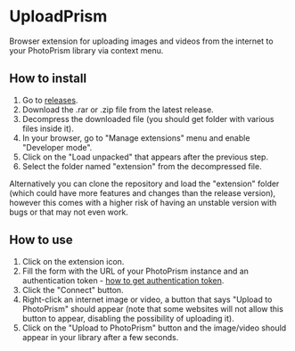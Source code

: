 # UploadPrism
Browser extension for uploading images and videos from the internet to your PhotoPrism library via context menu.

## How to install
1. Go to [releases](https://github.com/Ehsu256/UploadPrism/releases).
2. Download the .rar or .zip file from the latest release.
3. Decompress the downloaded file (you should get folder with various files inside it).
4. In your browser, go to "Manage extensions" menu and enable "Developer mode".
5. Click on the "Load unpacked" that appears after the previous step.
6. Select the folder named "extension" from the decompressed file.

Alternatively you can clone the repository and load the "extension" folder (which could have more features and changes than the release version), however this comes with a higher risk of having an unstable version with bugs or that may not even work.

## How to use
1. Click on the extension icon.
2. Fill the form with the URL of your PhotoPrism instance and an authentication token - [how to get authentication token](https://docs.photoprism.app/user-guide/settings/account/#apps-and-devices).
3. Click the "Connect" button.
4. Right-click an internet image or video, a button that says "Upload to PhotoPrism" should appear (note that some websites will not allow this button to appear, disabling the possibility of uploading it).
5. Click on the "Upload to PhotoPrism" button and the image/video should appear in your library after a few seconds.
